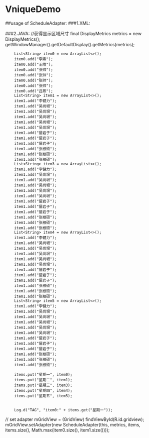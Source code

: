# VniqueDemo

##usage of ScheduleAdapter:
###1.XML:
 <GridView
        android:id="@+id/gridview"
        android:layout_width="fill_parent"
        android:layout_height="match_parent"
        android:background="#DADADA"
        android:gravity="center"
        android:horizontalSpacing="1dp"
        android:numColumns="5"
        android:verticalSpacing="1dp" />
        
###2.JAVA:
 //获得显示区域尺寸
        final DisplayMetrics metrics = new DisplayMetrics();
        getWindowManager().getDefaultDisplay().getMetrics(metrics);


        List<String> item0 = new ArrayList<>();
        item0.add("李素");
        item0.add("王皓");
        item0.add("张帅");
        item0.add("张帅");
        item0.add("张帅");
        item0.add("张帅");
        item0.add("吕燕");
        List<String> item1 = new ArrayList<>();
        item1.add("李健力");
        item1.add("吴尚垠");
        item1.add("吴尚垠");
        item1.add("吴尚垠");
        item1.add("吴尚垠");
        item1.add("吴尚垠");
        item1.add("屋岩子");
        item1.add("屋岩子");
        item1.add("屋岩子");
        item1.add("张根硕");
        item1.add("张根硕");
        item1.add("张根硕");
        List<String> item3 = new ArrayList<>();
        item1.add("李健力");
        item1.add("吴尚垠");
        item1.add("吴尚垠");
        item1.add("吴尚垠");
        item1.add("吴尚垠");
        item1.add("吴尚垠");
        item1.add("屋岩子");
        item1.add("屋岩子");
        item1.add("屋岩子");
        item1.add("张根硕");
        item1.add("张根硕");
        item1.add("张根硕");
        List<String> item4 = new ArrayList<>();
        item1.add("李健力");
        item1.add("吴尚垠");
        item1.add("吴尚垠");
        item1.add("吴尚垠");
        item1.add("吴尚垠");
        item1.add("吴尚垠");
        item1.add("屋岩子");
        item1.add("屋岩子");
        item1.add("屋岩子");
        item1.add("张根硕");
        item1.add("张根硕");
        item1.add("张根硕");
        List<String> item5 = new ArrayList<>();
        item1.add("李健力");
        item1.add("吴尚垠");
        item1.add("吴尚垠");
        item1.add("吴尚垠");
        item1.add("吴尚垠");
        item1.add("吴尚垠");
        item1.add("屋岩子");
        item1.add("屋岩子");
        item1.add("屋岩子");
        item1.add("张根硕");
        item1.add("张根硕");
        item1.add("张根硕");

        items.put("星期一", item0);
        items.put("星期二", item1);
        items.put("星期三", item3);
        items.put("星期四", item4);
        items.put("星期五", item5);


        Log.d("TAG", "item0:" + items.get("星期一"));
// set adapter
        mGridView = (GridView) findViewById(R.id.gridview);
        mGridView.setAdapter(new ScheduleAdapter(this, metrics, items, items.size(), Math.max(item0.size(), item1.size())));
